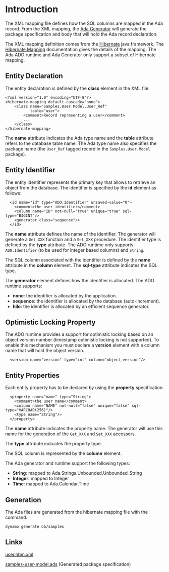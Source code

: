 # Introduction #

The XML mapping file defines how the SQL columns are mapped in the Ada record.
From the XML mapping, the [Ada Generator](http://code.google.com/p/ada-gen) will generate the package specification and body that will hold the Ada record declaration.

The XML mapping definition comes from the [Hibernate](http://www.hibernate.org) java framework.  The [Hibernate Mapping](http://docs.jboss.org/hibernate/core/3.6/reference/en-US/html/mapping.html) documentation gives the details of the mapping.  The Ada ADO runtime and Ada Generator only support a subset of Hibernate mapping.

## Entity Declaration ##

The entity declaration is defined by the **class** element in the XML file:
```
<?xml version="1.0" encoding="UTF-8"?>
<hibernate-mapping default-cascade="none">
    <class name="Samples.User.Model.User_Ref"
           table="user">
        <comment>Record representing a user</comment>
        ...
    </class>
</hibernate-mapping>
```

The **name** attribute indicates the Ada type name and the **table** attribute refers to the database table name.  The Ada type name also specifies the package name (the `User_Ref` tagged record in the `Samples.User.Model` package).

## Entity Identifier ##

The entity identifier represents the primary key that allows to retrieve
an object from the database.  The identifier is specified by the **id** element as follows:

```
  <id name="id" type="ADO.Identifier" unsaved-value="0">
    <comment>the user identifier</comment>
    <column name="ID" not-null="true" unique="true" sql-type="BIGINT"/>
    <generator class="sequence"/>
  </id>
```

The **name** attribute defines the name of the identifier.  The generator will generate a `Get_XXX` function and a `Set_XXX` procedure.  The identifier type is defined by the **type** attribute.  The ADO runtime only supports `ADO.Identifier` (to be used for integer based columns) and `String`.

The SQL column associated with the identifier is defined by the **name** attribute in the **column** element.  The **sql-type** attribute indicates the SQL type.

The **generator** element defines how the identifier is allocated.
The ADO runtime supports:

  * **none**: the identifier is allocated by the application.
  * **sequence**: the identifier is allocated by the database (auto-increment).
  * **hilo**: the identifier is allocated by an efficient sequence generator.

## Optimistic Locking Property ##

The ADO runtime provides a support for optimistic locking based on an object version number (timestamp optimistic locking is not supported).  To enable this mechanism you must declare a **version** element with a column name that will hold the object version.

```
  <version name="version" type="int" column="object_version"/>
```

## Entity Properties ##

Each entity property has to be declared by using the **property** specification.

```
  <property name="name" type="String">
    <comment>the user name</comment>
    <column name="NAME" not-null="false" unique="false" sql-type="VARCHAR(256)"/>
    <type name="String"/>
  </property>
```

The **name** attribute indicates the property name.  The generator will use this name for the generation of the `Get_XXX` and `Set_XXX` accessors.

The **type** attribute indicates the property type.

The SQL column is represented by the **column** element.

The Ada generator and runtime support the following types:

  * **String**: mapped to Ada.Strings.Unbounded.Unbounded\_String
  * **Integer**: mapped to Integer
  * **Time**: mapped to Ada.Calendar.Time

## Generation ##

The Ada files are generated from the hibernate mapping file with the command:

```
dynamo generate db/samples
```

## Links ##

[user.hbm.xml](http://code.google.com/p/ada-ado/source/browse/trunk/db/samples/user.hbm.xml)

[samples-user-model.ads](http://code.google.com/p/ada-ado/source/browse/trunk/samples/model/samples-user-model.ads) (Generated package specification)
